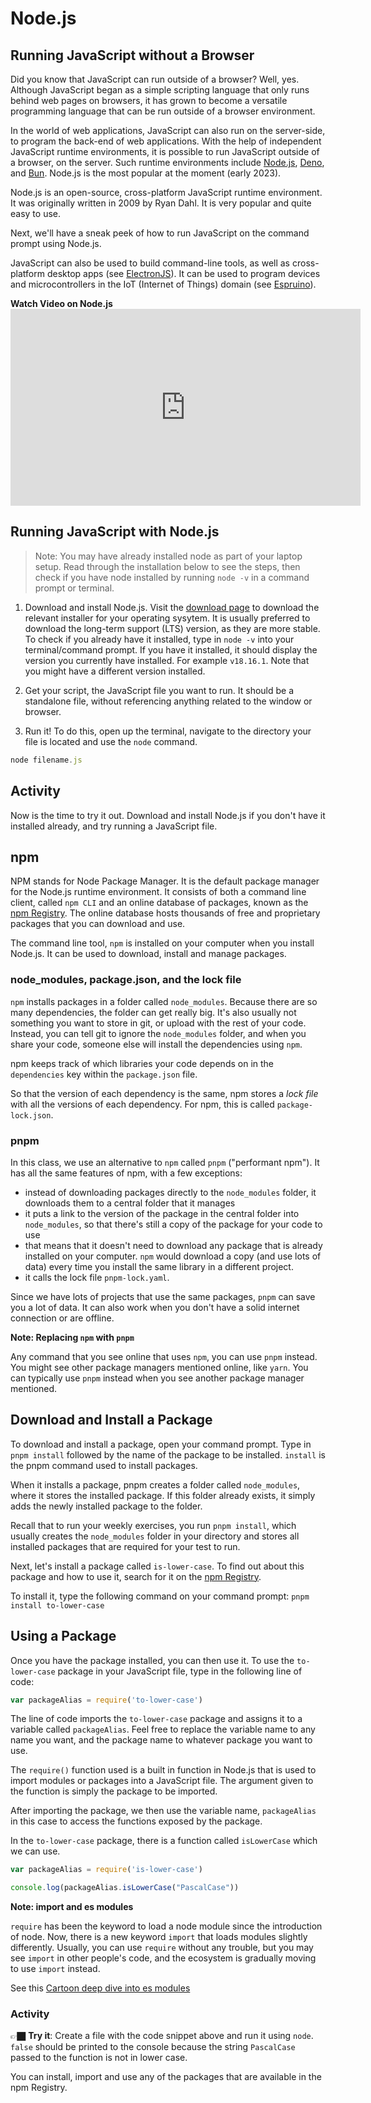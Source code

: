 # Node.js

## Running JavaScript without a Browser
Did you know that JavaScript can run outside of a browser? Well, yes. Although JavaScript began as a simple scripting language that only runs behind web pages on browsers, it has grown to become a versatile programming language that can be run outside of a browser environment.

In the world of web applications, JavaScript can also run on the server-side, to program the back-end of web applications. With the help of independent JavaScript runtime environments, it is possible to run JavaScript outside of a browser, on the server. Such runtime environments include [Node.js](https://nodejs.org/en), [Deno](https://deno.com/runtime), and [Bun](https://bun.sh/). Node.js is the most popular at the moment (early 2023).

Node.js is an open-source, cross-platform JavaScript runtime environment. It was originally written in 2009 by Ryan Dahl. It is very popular and quite easy to use.

Next, we'll have a sneak peek of how to run JavaScript  on the command prompt using Node.js.

<aside>

JavaScript can also  be used to build command-line tools, as well as cross-platform desktop apps (see  [ElectronJS](electron.js.org)). It can be used to program devices and microcontrollers in the IoT (Internet of Things) domain (see [Espruino](https://www.espruino.com/)).
</aside>

<summary><strong>Watch Video on Node.js</strong></summary>

<iframe width="560" height="315" src="https://www.youtube.com/embed/uVwtVBpw7RQ" title="YouTube video player" frameborder="0" allow="accelerometer; autoplay; clipboard-write; encrypted-media; gyroscope; picture-in-picture; web-share" allowfullscreen></iframe>


## Running JavaScript with Node.js

> Note: You may have already installed node as part of your laptop setup. Read through the installation below to see the steps, then check if you have node installed by running `node -v` in a command prompt or terminal.

1. Download and install Node.js. Visit the [download page](https://nodejs.org/en/download) to download the relevant installer for your operating sysytem. It is usually preferred to download the long-term support (LTS) version, as they are more stable. To check if you already have it installed, type in `node -v` into your terminal/command prompt. If you have it installed, it should display the version you currently have installed. For example `v18.16.1`. Note that you might have a different version installed.

2. Get your script, the JavaScript file you want to run. It should be a standalone file, without referencing anything related to the window or browser.

3. Run it! To do this, open up the terminal, navigate to the directory your file is located and use the `node` command.

```js
node filename.js
```

## Activity
Now is the time to try it out. Download and install Node.js if you don't have it installed already, and try running a JavaScript file.

## npm
NPM stands for Node Package Manager. It is the default package manager for the Node.js runtime environment. It consists of both a command line client, called `npm CLI` and an online database of packages, known as the [npm Registry](www.npmjs.com). The online database hosts thousands of free and proprietary packages that you can download and use.

The command line tool, `npm` is installed on your computer when you install Node.js. It can be used to download, install and manage packages.

### node_modules, package.json, and the lock file
`npm` installs packages in a folder called `node_modules`. Because there are so many dependencies, the folder can get really big. It's also usually not something you want to store in git, or upload with the rest of your code. Instead, you can tell git to ignore the `node_modules` folder, and when you share your code, someone else will install the dependencies using `npm`.

npm keeps track of which libraries your code depends on in the `dependencies` key within the `package.json` file.

So that the version of each dependency is the same, npm stores a _lock file_ with all the versions of each dependency. For npm, this is called `package-lock.json`.

### pnpm

In this class, we use an alternative to `npm` called `pnpm` ("performant npm"). It has all the same features of npm, with a few exceptions:
- instead of downloading packages directly to the `node_modules` folder, it downloads them to a central folder that it manages
- it puts a link to the version of the package in the central folder into `node_modules`, so that there's still a copy of the package for your code to use
- that means that it doesn't need to download any package that is already installed on your computer. `npm` would download a copy (and use lots of data) every time you install the same library in a different project.
- it calls the lock file `pnpm-lock.yaml`.

Since we have lots of projects that use the same packages, `pnpm` can save you a lot of data. It can also work when you don't have a solid internet connection or are offline.

**Note: Replacing `npm` with `pnpm`**

Any command that you see online that uses `npm`, you can use `pnpm` instead. You might see other package managers mentioned online, like `yarn`. You can typically use `pnpm` instead when you see another package manager mentioned.

## Download and Install a Package

To download and install a package, open your command prompt. Type in `pnpm install` followed by the name of the package to be installed. `install` is the pnpm command used to install packages. 

When it installs a package, pnpm creates a folder called `node_modules`, where it stores the installed package. If this folder already exists, it simply adds the newly installed package to the folder.

<aside>

Recall that to run your weekly exercises, you run `pnpm install`, which usually creates the `node_modules` folder in your directory and stores all installed packages that are required for your test to run.

</aside>

Next, let's install a package called `is-lower-case`. To find out about this package and how to use it, search for it on the [npm Registry](npmjs.com).

To install it, type the following command on your command prompt: `pnpm install to-lower-case`

## Using a Package

Once you have the package installed, you can then use it. To use the `to-lower-case`  package in your JavaScript file, type in the following line of code:

```js
var packageAlias = require('to-lower-case')
```

The line of code imports the `to-lower-case` package and assigns it to a variable called `packageAlias`. Feel free to replace the variable name to any name you want, and the package name to whatever package you want to use.

The `require()` function used is a built in function in Node.js that is used to import modules or packages into a JavaScript file. The argument given to the function is simply the package to be imported.

After importing the package, we then use the variable name, `packageAlias` in this case to access the functions exposed by the package.

In the `to-lower-case` package, there is a function called `isLowerCase` which we can use.

```js
var packageAlias = require('is-lower-case')

console.log(packageAlias.isLowerCase("PascalCase"))
```

**Note: import and es modules**

`require` has been the keyword to load a node module since the introduction of node. Now, there is a new keyword `import` that loads modules slightly differently. Usually, you can use `require` without any trouble, but you may see `import` in other people's code, and the ecosystem is gradually moving to use `import` instead.

See this [Cartoon deep dive into es modules](https://hacks.mozilla.org/2018/03/es-modules-a-cartoon-deep-dive/)

### Activity

👉🏿 **Try it**:
Create a file with the code snippet above and run it using `node`. `false` should be printed to the console because the string `PascalCase` passed to the function is not in lower case.

You can install, import and use any of the packages that are available in the npm Registry.

